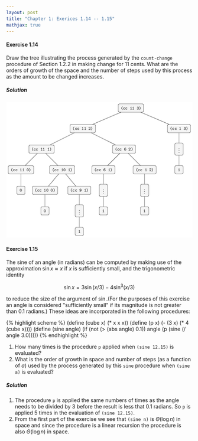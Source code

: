 ```yaml
---
layout: post
title: "Chapter 1: Exerices 1.14 -- 1.15"
mathjax: true
---
```


#### Exercise 1.14
Draw the tree illustrating the process generated by the `count-change`
procedure of Section 1.2.2 in making change for 11 cents. What are the
orders of growth of the space and the number of steps used by this
process as the amount to be changed increases.

##### Solution

![The "counting change" process](/images/sicp/Ex1-14.png 'The "counting change" process')

#### Exercise 1.15
The sine of an angle (in radians) can be computed by making use of
the approximation $\sin x\approx x$ if $x$ is sufficiently small, and
the trigonometric identity

$$
\sin x = 3\sin(x/3) - 4\sin^3(x/3) 
$$

to reduce the size of the argument of $\sin$.(For the purposes of
this exercise an angle is considered "sufficiently small" if its
magnitude is not greater than 0.1 radians.) These ideas are
incorporated in the following procedures:

{% highlight scheme %}
(define (cube x) (* x x x))
(define (p x) (- (3 x) (* 4 (cube x))))
(define (sine angle)
    (if (not (> (abs angle) 0.1))
        angle
        (p (sine (/ angle 3.0)))))
{% endhighlight %}

1. How many times is the procedure `p` applied when `(sine 12.15)` is
   evaluated?
2. What is the order of growth in space and number of steps (as a
   function of $a$) used by the process generated by this `sine`
   procedure when `(sine a)` is evaluated?

##### Solution
1. The procedure `p` is applied the same numbers of times as the angle
   needs to be divided by 3 before the result is less that 0.1 radians.
   So `p` is applied 5 times in the evaluation of `(sine 12.15)`.
2. From the first part of the exercise we see that `(sine n)` is
   $\Theta(\log n)$ in space and since the procedure is a linear
   recursion the procedure is also $\Theta(\log n)$ in space.

